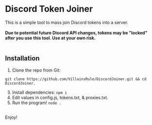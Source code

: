 # Discord Token Joiner
This is a simple tool to mass join Discord tokens into a server.<br><br>
**Due to potential future Discord API changes, tokens may be "locked" after you use this tool. Use at your own risk.**<br>
<br>

## Installation
1. Clone the repo from Git:
```
git clone https://github.com/VillainsRule/DiscordJoiner.git && cd DiscordJoiner.
```
3. Install dependencies: `npm i`
4. Edit values in config.js, tokens.txt, & proxies.txt.
5. Run the program! `node .`

<br>
Enjoy!